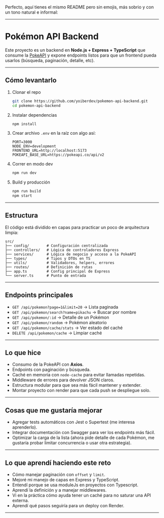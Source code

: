 Perfecto, aquí tienes el mismo README pero sin emojis, más sobrio y con un tono natural e informal:

---

# Pokémon API Backend

Este proyecto es un backend en **Node.js + Express + TypeScript** que consume la [PokeAPI](https://pokeapi.co) y expone endpoints listos para que un frontend pueda usarlos (búsqueda, paginación, detalle, etc).

---

## Cómo levantarlo

1. Clonar el repo

   ```bash
   git clone https://github.com/yoiberdev/pokemon-api-backend.git
   cd pokemon-api-backend
   ```

2. Instalar dependencias

   ```bash
   npm install
   ```

3. Crear archivo `.env` en la raíz con algo así:

   ```env
   PORT=3000
   NODE_ENV=development
   FRONTEND_URL=http://localhost:5173
   POKEAPI_BASE_URL=https://pokeapi.co/api/v2
   ```

4. Correr en modo dev

   ```bash
   npm run dev
   ```

5. Build y producción

   ```bash
   npm run build
   npm start
   ```

---

## Estructura

El código está dividido en capas para practicar un poco de arquitectura limpia:

```
src/
├── config/        # Configuración centralizada
├── controllers/   # Lógica de controladores Express
├── services/      # Lógica de negocio y acceso a la PokeAPI
├── types/         # Tipos y DTOs en TS
├── utils/         # Validadores, helpers, errores
├── routes/        # Definición de rutas
├── app.ts         # Config principal de Express
└── server.ts      # Punto de entrada
```

---

## Endpoints principales

* `GET /api/pokemon?page=1&limit=20` → Lista paginada
* `GET /api/pokemon/search?name=pikachu` → Buscar por nombre
* `GET /api/pokemon/:id` → Detalle de un Pokémon
* `GET /api/pokemon/random` → Pokémon aleatorio
* `GET /api/pokemon/cache/stats` → Ver estado del caché
* `DELETE /api/pokemon/cache` → Limpiar caché

---

## Lo que hice

* Consumo de la PokeAPI con **Axios**.
* Endpoints con paginación y búsqueda.
* Caché en memoria con `node-cache` para evitar llamadas repetidas.
* Middleware de errores para devolver JSON claros.
* Estructura modular para que sea más fácil mantener y extender.
* Montar proyecto con render para que cada push se despliegue solo.

---

## Cosas que me gustaría mejorar

* Agregar tests automáticos con Jest o Supertest (me interesa aprenderlo).
* Integrar documentación con Swagger para ver los endpoints más fácil.
* Optimizar la carga de la lista (ahora pide detalle de cada Pokémon, me gustaría probar limitar concurrencia o usar otra estrategia).

---

## Lo que aprendí haciendo este reto

* Cómo manejar paginación con `offset` y `limit`.
* Mejoré mi manejo de capas en Express y TypeScript.
* Entendí porque se usa moduleJs en proyectos con Typescript.
* Aprendí la definición y a manejar middlewares. 
* Vi en la práctica cómo ayuda tener un caché para no saturar una API externa.
* Aprendí qué pasos seguiría para un deploy con Render.

---
